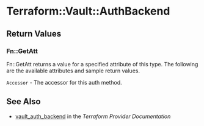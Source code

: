 # Terraform::Vault::AuthBackend



## Return Values

### Fn::GetAtt

Fn::GetAtt returns a value for a specified attribute of this type. The following are the available attributes and sample return values.

`Accessor` - The accessor for this auth method.

## See Also

* [vault_auth_backend](https://www.terraform.io/docs/providers/vault/r/auth_backend.html) in the _Terraform Provider Documentation_